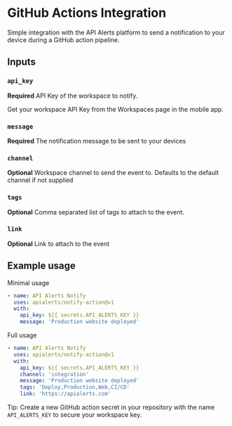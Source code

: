 # GitHub Actions Integration

Simple integration with the API Alerts platform to send a notification to your device during a GitHub action pipeline.

## Inputs

### `api_key`

**Required** API Key of the workspace to notify. 

Get your workspace API Key from the Workspaces page in the mobile app.

### `message`

**Required** The notification message to be sent to your devices

### `channel`

**Optional** Workspace channel to send the event to. Defaults to the default channel if not supplied

### `tags`

**Optional** Comma separated list of tags to attach to the event.

### `link`

**Optional** Link to attach to the event

## Example usage

Minimal usage
```yaml
- name: API Alerts Notify
  uses: apialerts/notify-action@v1
  with:
    api_key: ${{ secrets.API_ALERTS_KEY }}
    message: 'Production website deployed'
```

Full usage
```yaml
- name: API Alerts Notify
  uses: apialerts/notify-action@v1
  with:
    api_key: ${{ secrets.API_ALERTS_KEY }}
    channel: 'integration'
    message: 'Production website deployed'
    tags: 'Deploy,Production,Web,CI/CD'
    link: 'https://apialerts.com'
```

Tip: Create a new GitHub action secret in your repository with the name `API_ALERTS_KEY` to secure your workspace key.
